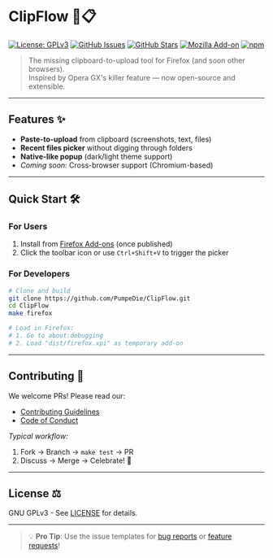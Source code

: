 # ClipFlow 🚀📋

[![License: GPLv3](https://img.shields.io/badge/License-GPLv3-blue.svg)](https://www.gnu.org/licenses/gpl-3.0)
[![GitHub Issues](https://img.shields.io/github/issues/PumpeDie/ClipFlow)](https://github.com/PumpeDie/ClipFlow/issues)
[![GitHub Stars](https://img.shields.io/github/stars/PumpeDie/ClipFlow)](https://github.com/PumpeDie/ClipFlow/stargazers)
[![Mozilla Add-on](https://img.shields.io/amo/v/clipflow)](https://addons.mozilla.org/firefox/addon/clipflow/)
[![npm](https://img.shields.io/npm/v/clipflow)](https://www.npmjs.com/package/clipflow)

> The missing clipboard-to-upload tool for Firefox (and soon other browsers).  
> Inspired by Opera GX's killer feature — now open-source and extensible.

***

## Features ✨
- **Paste-to-upload** from clipboard (screenshots, text, files)
- **Recent files picker** without digging through folders
- **Native-like popup** (dark/light theme support)
- _Coming soon:_ Cross-browser support (Chromium-based)

***

## Quick Start 🛠️
### For Users
1. Install from [Firefox Add-ons](https://addons.mozilla.org/firefox/addon/clipflow/) (once published)
2. Click the toolbar icon or use `Ctrl+Shift+V` to trigger the picker

### For Developers
```bash
# Clone and build
git clone https://github.com/PumpeDie/ClipFlow.git
cd ClipFlow
make firefox

# Load in Firefox:
# 1. Go to about:debugging
# 2. Load "dist/firefox.xpi" as temporary add-on
```

---

## Contributing 🤝
We welcome PRs! Please read our:
- [Contributing Guidelines](CONTRIBUTING.md)
- [Code of Conduct](CODE_OF_CONDUCT.md)

_Typical workflow:_
1. Fork → Branch → `make test` → PR
2. Discuss → Merge → Celebrate! 🎉

---

## License ⚖️
GNU GPLv3 - See [LICENSE](LICENSE) for details.

---

> 💡 **Pro Tip**: Use the issue templates for [bug reports](.github/ISSUE_TEMPLATE/bug_report.md) or [feature requests](.github/ISSUE_TEMPLATE/feature_request.md)!
